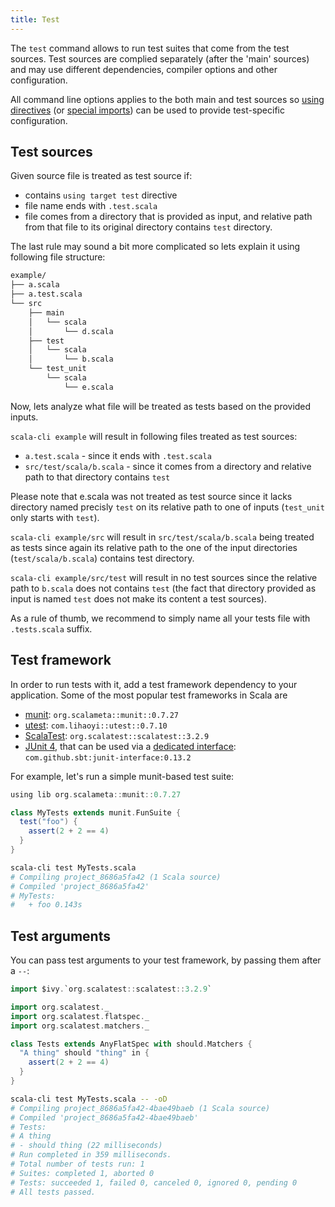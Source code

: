 ```yaml
---
title: Test
---
```


The `test` command allows to run test suites that come from the test sources. 
Test sources are complied separately (after the 'main' sources) and may use different dependencies, compiler options and other configuration. 

All command line options applies to the both main and test sources so [using directives](http://localhost:3000/docs/guides/using-directives) (or [special imports](/docs/guides/configuration#special-imports)) can be used to provide test-specific configuration. 

## Test sources

Given source file is treated as test source if:
 - contains `using target test` directive
 - file name ends with `.test.scala`
 - file comes from a directory that is provided as input, and relative path from that file to its original directory contains `test` directory.

The last rule may sound a bit more complicated so lets explain it using following file structure:

```bash ignore
example/
├── a.scala
├── a.test.scala
└── src
    ├── main
    │   └── scala
    │       └── d.scala
    ├── test
    │   └── scala
    │       └── b.scala
    └── test_unit
        └── scala
            └── e.scala
```

Now, lets analyze what file will be treated as tests based on the provided inputs.

`scala-cli example` will result in following files treated as test sources:
- `a.test.scala` - since it ends with `.test.scala`
- `src/test/scala/b.scala` - since it comes from a directory and relative path to that directory contains `test`

Please note that e.scala was not treated as test source since it lacks directory named precisly `test` on its relative path to one of inputs (`test_unit` only starts with `test`).

`scala-cli example/src` will result in `src/test/scala/b.scala` being treated as tests since again its relative path to the one of the input directories (`test/scala/b.scala`) contains test directory.


`scala-cli example/src/test` will result in no test sources since the relative path to `b.scala` does not contains `test` (the fact that directory provided as input is named `test` does not make its content a test sources).

As a rule of thumb, we recommend to simply name all your tests file with `.tests.scala` suffix.

## Test framework

In order to run tests with it, add a test framework dependency to your
application. Some of the most popular test frameworks in Scala are
- [munit](https://scalameta.org/munit): `org.scalameta::munit::0.7.27`
- [utest](https://github.com/com-lihaoyi/utest): `com.lihaoyi::utest::0.7.10`
- [ScalaTest](https://www.scalatest.org): `org.scalatest::scalatest::3.2.9`
- [JUnit 4](https://junit.org/junit4), that can be used via a [dedicated interface](https://github.com/sbt/junit-interface): `com.github.sbt:junit-interface:0.13.2`

For example, let's run a simple munit-based test suite:

```scala title=MyTests.scala
using lib org.scalameta::munit::0.7.27

class MyTests extends munit.FunSuite {
  test("foo") {
    assert(2 + 2 == 4)
  }
}
```

```bash
scala-cli test MyTests.scala
# Compiling project_8686a5fa42 (1 Scala source)
# Compiled 'project_8686a5fa42'
# MyTests:
#   + foo 0.143s
```

## Test arguments

You can pass test arguments to your test framework, by passing them after a `--`:

```scala title=MyTests.scala
import $ivy.`org.scalatest::scalatest::3.2.9`

import org.scalatest._
import org.scalatest.flatspec._
import org.scalatest.matchers._

class Tests extends AnyFlatSpec with should.Matchers {
  "A thing" should "thing" in {
    assert(2 + 2 == 4)
  }
}
```

```bash
scala-cli test MyTests.scala -- -oD
# Compiling project_8686a5fa42-4bae49baeb (1 Scala source)
# Compiled 'project_8686a5fa42-4bae49baeb'
# Tests:
# A thing
# - should thing (22 milliseconds)
# Run completed in 359 milliseconds.
# Total number of tests run: 1
# Suites: completed 1, aborted 0
# Tests: succeeded 1, failed 0, canceled 0, ignored 0, pending 0
# All tests passed.
```
